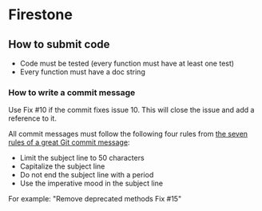 # Firestone

## How to submit code

* Code must be tested (every function must have at least one test)
* Every function must have a doc string

### How to write a commit message

Use Fix #10 if the commit fixes issue 10. This will close the issue and add a reference to it.

All commit messages must follow the following four rules from [the seven rules of a great Git commit message](https://chris.beams.io/posts/git-commit/):

* Limit the subject line to 50 characters
* Capitalize the subject line
* Do not end the subject line with a period
* Use the imperative mood in the subject line

For example: "Remove deprecated methods Fix #15"

